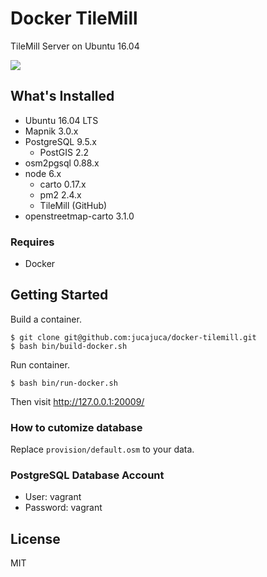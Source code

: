 # Docker TileMill

TileMill Server on Ubuntu 16.04

![](https://www.evernote.com/l/ABXsEI6imwlOXrnOYxrPW4eTANUO6XnETu0B/image.png)

## What's Installed

* Ubuntu 16.04 LTS
* Mapnik 3.0.x
* PostgreSQL 9.5.x
  * PostGIS 2.2
* osm2pgsql 0.88.x
* node 6.x
  * carto 0.17.x
  * pm2 2.4.x
  * TileMill (GitHub)
* openstreetmap-carto 3.1.0

### Requires

* Docker

## Getting Started

Build a container.

```
$ git clone git@github.com:jucajuca/docker-tilemill.git
$ bash bin/build-docker.sh
```

Run container.

```
$ bash bin/run-docker.sh
```

Then visit http://127.0.0.1:20009/

### How to cutomize database

Replace `provision/default.osm` to your data.

###  PostgreSQL Database Account

* User: vagrant
* Password: vagrant

## License

MIT
